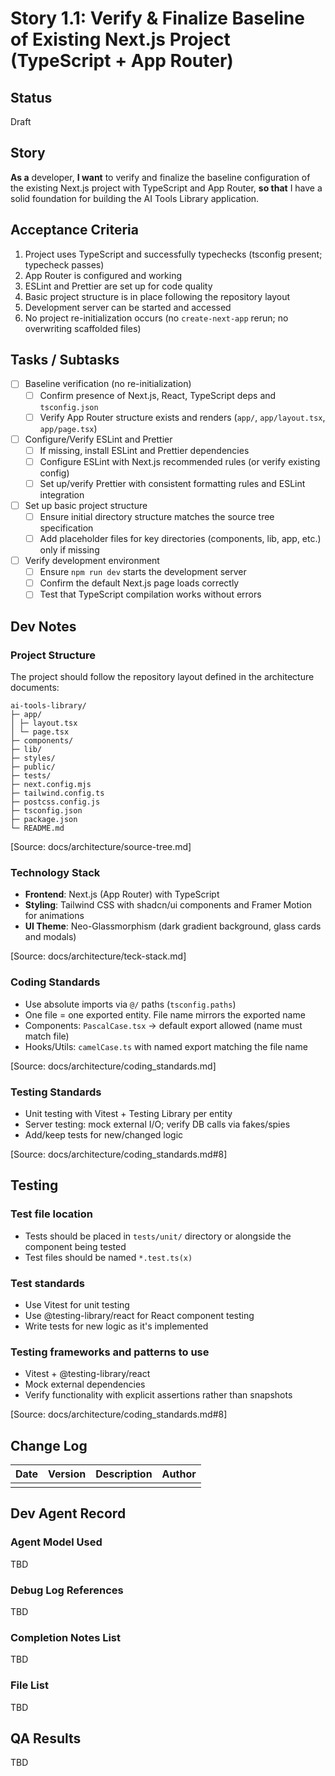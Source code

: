 # Story 1.1: Verify & Finalize Baseline of Existing Next.js Project (TypeScript + App Router)  

## Status 
Draft  

## Story
**As a** developer, **I want** to verify and finalize the baseline configuration of the existing Next.js project with TypeScript and App Router, **so that** I have a solid foundation for building the AI Tools Library application.  

## Acceptance Criteria
1. Project uses TypeScript and successfully typechecks (tsconfig present; typecheck passes)
2. App Router is configured and working
3. ESLint and Prettier are set up for code quality
4. Basic project structure is in place following the repository layout
5. Development server can be started and accessed
6. No project re-initialization occurs (no `create-next-app` rerun; no overwriting scaffolded files)

## Tasks / Subtasks
- [ ] Baseline verification (no re-initialization)
  - [ ] Confirm presence of Next.js, React, TypeScript deps and `tsconfig.json`
  - [ ] Verify App Router structure exists and renders (`app/`, `app/layout.tsx`, `app/page.tsx`)
- [ ] Configure/Verify ESLint and Prettier
  - [ ] If missing, install ESLint and Prettier dependencies
  - [ ] Configure ESLint with Next.js recommended rules (or verify existing config)
  - [ ] Set up/verify Prettier with consistent formatting rules and ESLint integration
- [ ] Set up basic project structure
  - [ ] Ensure initial directory structure matches the source tree specification
  - [ ] Add placeholder files for key directories (components, lib, app, etc.) only if missing
- [ ] Verify development environment
  - [ ] Ensure `npm run dev` starts the development server
  - [ ] Confirm the default Next.js page loads correctly
  - [ ] Test that TypeScript compilation works without errors

## Dev Notes
### Project Structure
The project should follow the repository layout defined in the architecture documents:  

```
ai-tools-library/
├─ app/
│ ├─ layout.tsx
│ └─ page.tsx
├─ components/
├─ lib/
├─ styles/
├─ public/
├─ tests/
├─ next.config.mjs
├─ tailwind.config.ts
├─ postcss.config.js
├─ tsconfig.json
├─ package.json
└─ README.md
```

[Source: docs/architecture/source-tree.md]  

### Technology Stack
- **Frontend**: Next.js (App Router) with TypeScript
- **Styling**: Tailwind CSS with shadcn/ui components and Framer Motion for animations
- **UI Theme**: Neo-Glassmorphism (dark gradient background, glass cards and modals)  

[Source: docs/architecture/teck-stack.md]  

### Coding Standards
- Use absolute imports via `@/` paths (`tsconfig.paths`)
- One file = one exported entity. File name mirrors the exported name
- Components: `PascalCase.tsx` → default export allowed (name must match file)
- Hooks/Utils: `camelCase.ts` with named export matching the file name  

[Source: docs/architecture/coding_standards.md]  

### Testing Standards
- Unit testing with Vitest + Testing Library per entity
- Server testing: mock external I/O; verify DB calls via fakes/spies
- Add/keep tests for new/changed logic  

[Source: docs/architecture/coding_standards.md#8]  

## Testing
### Test file location
- Tests should be placed in `tests/unit/` directory or alongside the component being tested
- Test files should be named `*.test.ts(x)`  

### Test standards
- Use Vitest for unit testing
- Use @testing-library/react for React component testing
- Write tests for new logic as it's implemented  

### Testing frameworks and patterns to use
- Vitest + @testing-library/react
- Mock external dependencies
- Verify functionality with explicit assertions rather than snapshots  

[Source: docs/architecture/coding_standards.md#8]  

## Change Log
| Date | Version | Description | Author |
|------|---------|-------------|--------|
|      |         |             |        |

## Dev Agent Record
### Agent Model Used
TBD  
### Debug Log References
TBD  
### Completion Notes List
TBD  
### File List
TBD  

## QA Results
TBD
